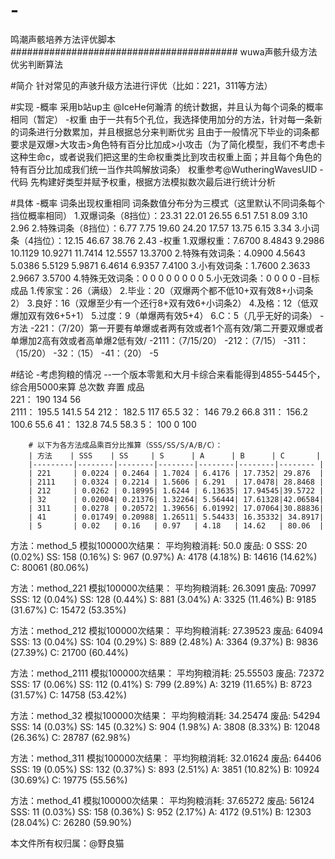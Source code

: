 # -
鸣潮声骸培养方法评优脚本
#########################################
wuwa声骸升级方法优劣判断算法

#简介
针对常见的声骇升级方法进行评优（比如：221，311等方法）

#实现
    -概率
        采用b站up主 @IceHe何瀚清 的统计数据，并且认为每个词条的概率相同（暂定）
    -权重
        由于一共有5个孔位，我选择使用加分的方法，针对每一条新的词条进行分数累加，并且根据总分来判断优劣
        且由于一般情况下毕业的词条都要求是双爆>大攻击>角色特有百分比加成>小攻击（为了简化模型，我们不考虑卡这种生命c，或者说我们把这里的生命权重类比到攻击权重上面；并且每个角色的特有百分比加成我们统一当作共鸣解放词条）
        权重参考@WutheringWavesUID
    -代码
        先构建好类型并赋予权重，根据方法模拟数次最后进行统计分析

#具体
    -概率
        词条出现权重相同
        词条数值分布分为三模式（这里默认不同词条每个挡位概率相同）
        1.双爆词条（8挡位）：23.31 22.01 26.55 6.51 7.51 8.09 3.10 2.96
        2.特殊词条（8挡位）：6.77 7.75 19.60 24.20 17.57 13.75 6.15 3.34
        3.小词条（4挡位）：12.15 46.67 38.76 2.43
    -权重
        1.双爆权重：7.6700 8.4843 9.2986 10.1129 10.9271 11.7414 12.5557 13.3700
        2.特殊有效词条：4.0900 4.5643 5.0386 5.5129 5.9871 6.4614 6.9357 7.4100
        3.小有效词条：1.7600 2.3633 2.9667 3.5700
        4.特殊无效词条：0 0 0 0 0 0 0 0 
        5.小无效词条：0 0 0 0
    -目标成品
        1.传家宝：26（满级）
        2.毕业：20（双爆两个都不低10+双有效8+小词条2）
        3.良好：16（双爆至少有一个还行8+双有效6+小词条2）
        4.及格：12（低双爆加双有效6+5+1）
        5.过度：9（单爆两有效5+4）
        6.C：5（几乎无好的词条）
    -方法
        -221：（7/20）第一开要有单爆或者两有效或者1个高有效/第二开要双爆或者单爆加2高有效或者高单爆2低有效/
        -2111：（7/15/20）
        -212：（7/15）
        -311：（15/20）
        -32：（15）
        -41：（20）
        -5

#结论
    -考虑狗粮的情况
        --一个版本零氪和大月卡综合来看能得到4855-5445个，综合用5000来算
                总次数    弃置      成品      
        221：    190      134       56      
        2111：   195.5    141.5     54
        212：    182.5    117       65.5
        32：     146      79.2      66.8
        311：    156.2    100.6     55.6
        41：     132.8    74.5      58.3
        5：      100       0        100

        # 以下为各方法成品乘百分比推算（SSS/SS/S/A/B/C）：
        | 方法    | SSS    | SS     | S      | A      | B      | C       |
        |---------|--------|--------|--------|--------|--------|-------- |
        | 221     | 0.0224 | 0.2464 | 1.7024 | 6.4176 | 17.7352| 29.876  |
        | 2111    | 0.0324 | 0.2214 | 1.5606 | 6.291  | 17.0478| 28.8468 |
        | 212     | 0.0262 | 0.18995| 1.6244 | 6.13635| 17.94545|39.5722 |
        | 32      | 0.02004| 0.21376| 1.32264| 5.56444| 17.61328|42.06584|
        | 311     | 0.0278 | 0.20572| 1.39656| 6.01992| 17.07064|30.88836|
        | 41      | 0.01749| 0.20988| 1.26511| 5.54433| 16.35332| 34.8917|
        | 5       | 0.02   | 0.16   | 0.97   | 4.18   | 14.62   | 80.06  | 



方法：method_5
模拟100000次结果：
平均狗粮消耗: 50.0
废品: 0
SSS: 20 (0.02%)
SS: 158 (0.16%)
S: 967 (0.97%)
A: 4178 (4.18%)
B: 14616 (14.62%)
C: 80061 (80.06%)

方法：method_221
模拟100000次结果：
平均狗粮消耗: 26.3091
废品: 70997
SSS: 12 (0.04%)
SS: 128 (0.44%)
S: 881 (3.04%)
A: 3325 (11.46%)
B: 9185 (31.67%)
C: 15472 (53.35%)

方法：method_212
模拟100000次结果：
平均狗粮消耗: 27.39523
废品: 64094
SSS: 13 (0.04%)
SS: 104 (0.29%)
S: 889 (2.48%)
A: 3364 (9.37%)
B: 9836 (27.39%)
C: 21700 (60.44%)

方法：method_2111
模拟100000次结果：
平均狗粮消耗: 25.55503
废品: 72372
SSS: 17 (0.06%)
SS: 112 (0.41%)
S: 799 (2.89%)
A: 3219 (11.65%)
B: 8723 (31.57%)
C: 14758 (53.42%)

方法：method_32
模拟100000次结果：
平均狗粮消耗: 34.25474
废品: 54294
SSS: 14 (0.03%)
SS: 145 (0.32%)
S: 904 (1.98%)
A: 3808 (8.33%)
B: 12048 (26.36%)
C: 28787 (62.98%)

方法：method_311
模拟100000次结果：
平均狗粮消耗: 32.01624
废品: 64406
SSS: 19 (0.05%)
SS: 132 (0.37%)
S: 893 (2.51%)
A: 3851 (10.82%)
B: 10924 (30.69%)
C: 19775 (55.56%)

方法：method_41
模拟100000次结果：
平均狗粮消耗: 37.65272
废品: 56124
SSS: 11 (0.03%)
SS: 158 (0.36%)
S: 952 (2.17%)
A: 4172 (9.51%)
B: 12303 (28.04%)
C: 26280 (59.90%)

本文件所有权归属：@野良猫
